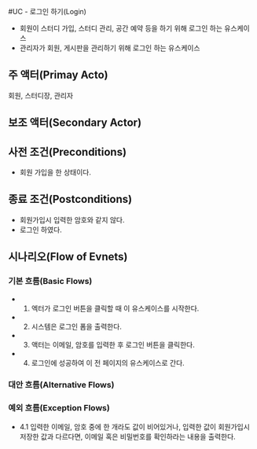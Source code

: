 #UC - 로그인 하기(Login)
- 회원이 스터디 가입, 스터디 관리, 공간 예약 등을 하기 위해 로그인 하는 유스케이스
- 관리자가 회원, 게시판을 관리하기 위해 로그인 하는 유스케이스


## 주 액터(Primay Acto)
회원, 스터디장, 관리자

## 보조 액터(Secondary Actor)

## 사전 조건(Preconditions)
- 회원 가입을 한 상태이다.

## 종료 조건(Postconditions)
- 회원가입시 입력한 암호와 같지 않다.
- 로그인 하였다.

## 시나리오(Flow of Evnets)

### 기본 흐름(Basic Flows)

- 1. 엑터가 로그인 버튼을 클릭할 때 이 유스케이스를 시작한다.
- 2. 시스템은 로그인 폼을 출력한다.
- 3. 액터는 이메일, 암호를 입력한 후 로그인 버튼을 클릭한다.
- 4. 로그인에 성공하여 이 전 페이지의 유스케이스로 간다.

### 대안 흐름(Alternative Flows)

### 예외 흐름(Exception Flows)

- 4.1 입력한 이메일, 암호 중에 한 개라도 값이 비어있거나, 입력한 값이 회원가입시 저장한 값과 다르다면, 이메일 혹은 비밀번호를 확인하라는 내용을 출력한다.